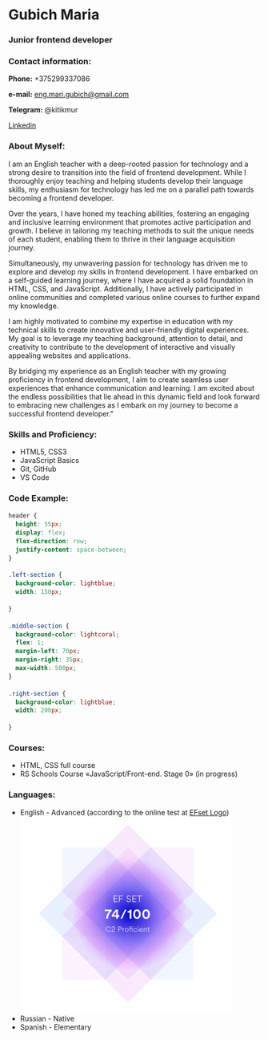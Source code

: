 # __Gubich Maria__
### __Junior frontend developer__
### __Contact information:__
__Phone:__ +375299337086

__e-mail:__ eng.mari.gubich@gmail.com

__Telegram:__ @kitikmur

[Linkedin](www.linkedin.com/in/maria-gubich-885347237)

### __About Myself:__

I am an English teacher with a deep-rooted passion for technology and a strong desire to transition into the field of frontend development. While I thoroughly enjoy teaching and helping students develop their language skills, my enthusiasm for technology has led me on a parallel path towards becoming a frontend developer.

Over the years, I have honed my teaching abilities, fostering an engaging and inclusive learning environment that promotes active participation and growth. I believe in tailoring my teaching methods to suit the unique needs of each student, enabling them to thrive in their language acquisition journey.

Simultaneously, my unwavering passion for technology has driven me to explore and develop my skills in frontend development. I have embarked on a self-guided learning journey, where I have acquired a solid foundation in HTML, CSS, and JavaScript. Additionally, I have actively participated in online communities and completed various online courses to further expand my knowledge.

I am highly motivated to combine my expertise in education with my technical skills to create innovative and user-friendly digital experiences. My goal is to leverage my teaching background, attention to detail, and creativity to contribute to the development of interactive and visually appealing websites and applications.

By bridging my experience as an English teacher with my growing proficiency in frontend development, I aim to create seamless user experiences that enhance communication and learning. I am excited about the endless possibilities that lie ahead in this dynamic field and look forward to embracing new challenges as I embark on my journey to become a successful frontend developer."
### __Skills and Proficiency:__
* HTML5, CSS3
* JavaScript Basics
* Git, GitHub
* VS Code
### __Code Example:__
``` css
header {
  height: 55px;
  display: flex;
  flex-direction: row;
  justify-content: space-between;
}

.left-section {
  background-color: lightblue;
  width: 150px;
  
}

.middle-section {
  background-color: lightcoral;
  flex: 1;
  margin-left: 70px;
  margin-right: 35px;
  max-width: 500px;
}

.right-section {
  background-color: lightblue;
  width: 200px;

}
```
### __Courses:__
* HTML, CSS full course
* RS Schools Course «JavaScript/Front-end. Stage 0» (in progress)
### __Languages:__
* English - Advanced (according to the online test at [EFset Logo](www.efset.org))
![certificate](https://github.com/MariaGubich/rsschool-cv/blob/gh-pages/Screenshot_699.png)
* Russian - Native
* Spanish - Elementary